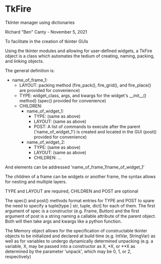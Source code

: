 # TkFire
TkInter manager using dictionaries

Richard "Ben" Canty - November 5, 2021

To facilitate in the creation of tkinter GUIs

Using the tkinter modules and allowing for user-defined widgets, a TkFire object is a class which automates the tedium of creating, naming, packing, and linking objects.

The general definition is:

- name_of_frame_1:
  - LAYOUT: packing method (fire_pack(), fire_grid(), and fire_place() are provided for convenience)
  - TYPE: widget_class, args, and kwargs for the widget's \_\_init\_\_() method} (spec() provided for convenience)
  - CHILDREN:
    - name_of_widget_1:
      - TYPE: (same as above)
      - LAYOUT: (same as above)
      - POST: A list of commands to execute after the parent ('name_of_widget_1') is created and located in the GUI (post() provided for convenience)
    - name_of_widget_2:
      - TYPE: (same as above)
      - LAYOUT: (same as above)
      - CHILDREN: ...

And elements can be addressed 'name_of_frame_1!name_of_widget_1'

The children of a frame can be widgets or another frame, the syntax allows for nesting and multiple layers.

TYPE and LAYOUT are required, CHILDREN and POST are optional

The spec() and post() methods format entries for TYPE and POST to spare the need to specify a 
tuple\[type | str, tuple, dict\] for each of them.  The first argument of spec is a constructor (e.g. Frame, Button)
and the first argument of post is a string naming a callable attribute of the parent object.  Both will then take
args and kwargs like a python function.

The Memory object allows for the specification of constructable tkinter objects to be initialized and declared at
build time (e.g. IntVar, StringVar) as well as for variables to undergo dynamically determined unpacking (e.g.
a variable, X, may be passed into a constructor as X, *X, or **X as determined by the parameter 'unpack', which
may be 0, 1, or 2, respectively)
